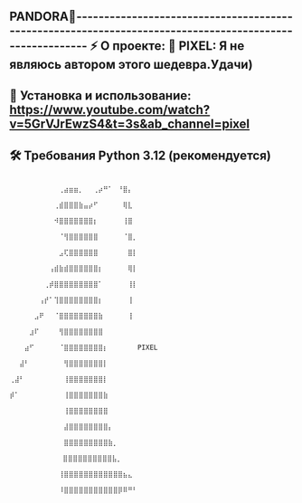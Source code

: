 PANDORA🚀--------------------------------------------------------------------------------------------------------
⚡ О проекте:
👤 PIXEL: Я не являюсь автором этого шедевра.Удачи)
------------------------------------------------------------------------------------------------------------------
🔧 Установка и использование: https://www.youtube.com/watch?v=5GrVJrEwzS4&t=3s&ab_channel=pixel
------------------------------------------------------------------------------------------------------------------
🛠 Требования
Python 3.12 (рекомендуется)
------------------------------------------------------------------------------------------------------------------
                                                                        ⠀⠀⠀⠀⠀⠀⠀⠀⠀⠀⢀⣴⣶⣶⡀⠀⠀⢀⡴⠛⠁⠀⠘⣿⡄⠀
                                                                       ⠀⠀⠀⠀⠀⠀⠀⠀⠀⢀⣾⣿⣿⣿⣷⣤⡴⠋⠀⠀⠀⠀⠀⢿⣇⠀
                                                                       ⠀⠀⠀⠀⠀⠀⠀⠀⠀⠺⣿⣿⣿⣿⣿⣿⣿⡆⠀⠀⠀⠀⠀⢸⣿⠀
                                                                       ⠀⠀⠀⠀⠀⠀⠀⠀⠀⠀⠈⢻⣿⣿⣿⣿⣿⣿⠀⠀⠀⠀⠀⠈⣿⡀
                                                                       ⠀⠀⠀⠀⠀⠀⠀⠀⠀⠀⣠⢏⣿⣿⣿⣿⣿⣿⠀⠀⠀⠀⠀⠀⣿⡇
                                                                       ⠀⠀⠀⠀⠀⠀⠀⠀⢠⣾⣷⣾⣿⣿⣿⣿⣿⣿⡆⠀⠀⠀⠀⠀⢿⡇
                                                                       ⠀⠀⠀⠀⠀⠀⠀⢀⡾⣿⣿⣿⣿⣿⣿⣿⣿⣿⠁⠀⠀⠀⠀⠀⢸⡇
                                                                       ⠀⠀⠀⠀⠀⠀⢠⡞⠁⢹⣿⣿⣿⣿⣿⣿⣿⣿⡆⠀⠀⠀⠀⠀⢸⠀
                                                                       ⠀⠀⠀⠀⠀⣠⠟⠀⠀⠈⣿⣿⣿⣿⣿⣿⣿⣿⣷⠀⠀⠀⠀⠀⢸⠀
                                                                       ⠀⠀⠀⠀⣰⠏⠀⠀⠀⠀⢻⣿⣿⣿⣿⣿⣿⣿⣿⠀⠀⠀⠀⠀⠀⠀
                                                                       ⠀⠀⠀⣴⠋⠀⠀⠀⠀⠀⠈⣿⣿⣿⣿⣿⣿⣿⣿⡆⠀⠀⠀⠀⠀⠀PIXEL 
                                                                       ⠀⠀⣼⠃⠀⠀⠀⠀⠀⠀⠀⢻⣿⣿⣿⣿⣿⣿⣿⡇⠀⠀⠀⠀⠀⠀  
                                                                       ⢀⣼⠃⠀⠀⠀⠀⠀⠀⠀⠀⢸⣿⣿⣿⣿⣿⣿⣿⡇⠀⠀⠀⠀⠀⠀
                                                                       ⡾⠁⠀⠀⠀⠀⠀⠀⠀⠀⠀⢸⣿⣿⣿⣿⣿⣿⣿⣷⠀⠀⠀⠀⠀⠀
                                                                       ⠀⠀⠀⠀⠀⠀⠀⠀⠀⠀⠀⢸⣿⣿⣿⣿⣿⣿⣿⣿⠀⠀⠀⠀⠀⠀
                                                                       ⠀⠀⠀⠀⠀⠀⠀⠀⠀⠀⠀⣼⣿⣿⣿⣿⣿⣿⣿⣿⡄⠀⠀⠀⠀⠀
                                                                       ⠀⠀⠀⠀⠀⠀⠀⠀⠀⠀⠀⣿⣿⣿⣿⣿⣿⣿⣿⣿⣷⡀⠀⠀⠀⠀
                                                                       ⠀⠀⠀⠀⠀⠀⠀⠀⠀⠀ ⣿⣿⣿⣿⣿⣿⣿⣿⣿⣿⣧⡀⠀⠀⠀
                                                                       ⠀⠀⠀⠀⠀⠀⠀⠀⠀⠀⢸⣿⣿⣿⣿⣿⣿⣿⣿⣿⣿⣿⣿⣦⣄⠀
                                                                       ⠀⠀⠀⠀⠀⠀⠀⠀⠀⠀⠸⣿⣿⣿⣿⣿⣿⣿⣿⣿⣿⣿⡿⠿⠛⠃
